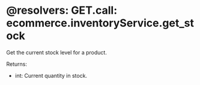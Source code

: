 @resolvers:
    GET.call: ecommerce.inventoryService.get_stock
===
Get the current stock level for a product.

Returns:
- int: Current quantity in stock.
        